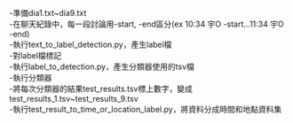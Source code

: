 -準備dia1.txt~dia9.txt  
-在聊天紀錄中，每一段討論用-start, -end區分(ex 10:34 宇O -start...11:34 宇O -end)  
-執行text_to_label_detection.py，產生label檔  
-對label檔標記  
-執行label_to_detection.py，產生分類器使用的tsv檔  
-執行分類器  
-將每次分類器的結果test_results.tsv標上數字，變成test_results_1.tsv~test_results_9.tsv  
-執行test_result_to_time_or_location_label.py，將資料分成時間和地點資料集  
